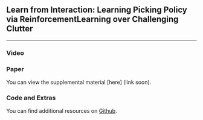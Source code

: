 ## Learn  from  Interaction:  Learning  Picking  Policy  via  ReinforcementLearning  over  Challenging  Clutter

___
### Video



### Paper

You can view the supplemental material [here] (link soon).

### Code and Extras

You can find additional resources on [Github](https://github.com/HKUST-RML/LearnFromInteraction).
  
